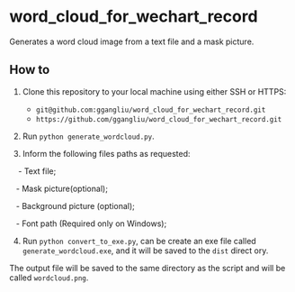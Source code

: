 # word\_cloud\_for\_wechart\_record
Generates a word cloud image from a text file and a mask picture. 

## How to

1. Clone this repository to your local machine using either SSH or HTTPS:  
    - `git@github.com:ggangliu/word_cloud_for_wechart_record.git`  
    - `https://github.com/ggangliu/word_cloud_for_wechart_record.git`

2. Run `python generate_wordcloud.py`.

3. Inform the following files paths as requested:

    - Text file; 
    
    - Mask picture(optional);
    
    - Background picture (optional); 
    
    - Font path (Required only on Windows); 

4. Run `python convert_to_exe.py`, can be create an exe file called `generate_wordcloud.exe`, and it will be saved to the `dist` direct ory.

The output file will be saved to the same directory as the script and will be called `wordcloud.png`.

